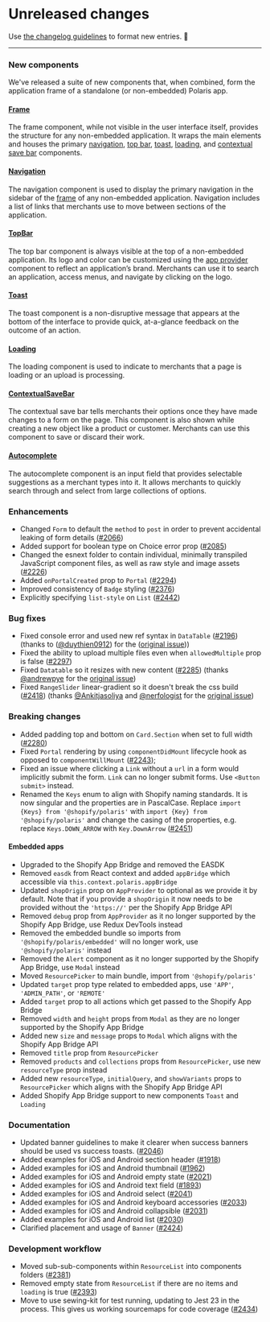 # Unreleased changes

Use [the changelog guidelines](https://git.io/polaris-changelog-guidelines) to format new entries. 💜

---

### New components

We've released a suite of new components that, when combined, form the application frame of a standalone (or non-embedded) Polaris app.

#### [Frame](https://polaris.shopify.com/components/structure/frame)

The frame component, while not visible in the user interface itself, provides the structure for any non-embedded application. It wraps the main elements and houses the primary [navigation](https://polaris.shopify.com/components/navigation/navigation), [top bar](https://polaris.shopify.com/components/structure/topbar), [toast](https://polaris.shopify.com/components/structure/toast), [loading](https://polaris.shopify.com/components/structure/loading), and [contextual save bar](https://polaris.shopify.com/components/structure/contextual-save-bar) components.

#### [Navigation](https://polaris.shopify.com/components/navigation/navigation)

The navigation component is used to display the primary navigation in the sidebar of the [frame](https://polaris.shopify.com/components/structure/frame/components/structure/frame) of any non-embedded application. Navigation includes a list of links that merchants use to move between sections of the application.

#### [TopBar](https://polaris.shopify.com/components/structure/top-bar)

The top bar component is always visible at the top of a non-embedded application. Its logo and color can be customized using the [app provider](/components/structure/app-provider) component to reflect an application’s brand. Merchants can use it to search an application, access menus, and navigate by clicking on the logo.

#### [Toast](https://polaris.shopify.com/components/feedback-indicators/toast)

The toast component is a non-disruptive message that appears at the bottom of the interface to provide quick, at-a-glance feedback on the outcome of an action.

#### [Loading](https://polaris.shopify.com/components/feedback-indicators/loading)

The loading component is used to indicate to merchants that a page is loading or an upload is processing.

#### [ContextualSaveBar](https://polaris.shopify.com/components/forms/contextual-save-bar)

The contextual save bar tells merchants their options once they have made changes to a form on the page. This component is also shown while creating a new object like a product or customer. Merchants can use this component to save or discard their work.

#### [Autocomplete](https://polaris.shopify.com/components/forms/autocomplete)

The autocomplete component is an input field that provides selectable suggestions as a merchant types into it. It allows merchants to quickly search through and select from large collections of options.

### Enhancements

- Changed `Form` to default the `method` to `post` in order to prevent accidental leaking of form details ([#2066](https://github.com/Shopify/polaris-react/pull/2066))
- Added support for boolean type on Choice error prop ([#2085](https://github.com/shopify/polaris-react/pull/2085))
- Changed the esnext folder to contain individual, minimally transpiled JavaScript component files, as well as raw style and image assets ([#2226](https://github.com/Shopify/polaris-react/pull/2226))
- Added `onPortalCreated` prop to `Portal` ([#2294](https://github.com/Shopify/polaris-react/pull/2294))
- Improved consistency of `Badge` styling ([#2376](https://github.com/Shopify/polaris-react/pull/2376))
- Explicitly specifying `list-style` on `List` ([#2442](https://github.com/Shopify/polaris-react/pull/2442))

### Bug fixes

- Fixed console error and used new ref syntax in `DataTable` ([#2196](https://github.com/Shopify/polaris-react/pull/2196)) (thanks to ([@duythien0912](https://github.com/duythien0912)) for the ([original issue](https://github.com/Shopify/polaris/issues/403)))
- Fixed the ability to upload multiple files even when `allowedMultiple` prop is false ([#2297](https://github.com/Shopify/polaris-react/pull/2297))
- Fixed `Datatable` so it resizes with new content ([#2285](https://github.com/Shopify/polaris-react/pull/2285)) (thanks [@andrewpye](https://github.com/andrewpye) for the [original issue](https://github.com/Shopify/polaris/issues/387))
- Fixed `RangeSlider` linear-gradient so it doesn't break the css build ([#2418](https://github.com/Shopify/polaris-react/pull/2418)) (thanks [@Ankitjasoliya](https://github.com/Ankitjasoliya) and [@nerfologist](https://github.com/nerfologist) for the [original issue](https://github.com/Shopify/polaris/issues/441))

### Breaking changes

- Added padding top and bottom on `Card.Section` when set to full width ([#2280](https://github.com/Shopify/polaris-react/pull/2280))
- Fixed `Portal` rendering by using `componentDidMount` lifecycle hook as opposed to `componentWillMount` ([#2243](https://github.com/Shopify/polaris-react/pull/2243));
- Fixed an issue where clicking a `Link` without a `url` in a form would implicitly submit the form. `Link` can no longer submit forms. Use `<Button submit>` instead.
- Renamed the `Keys` enum to align with Shopify naming standards. It is now singular and the properties are in PascalCase. Replace `import {Keys} from '@shopify/polaris'` with `import {Key} from '@shopify/polaris'` and change the casing of the properties, e.g. replace `Keys.DOWN_ARROW` with `Key.DownArrow` ([#2451](https://github.com/Shopify/polaris-react/pull/2451))

#### Embedded apps

- Upgraded to the Shopify App Bridge and removed the EASDK
- Removed `easdk` from React context and added `appBridge` which accessible via `this.context.polaris.appBridge`
- Updated `shopOrigin` prop on `AppProvider` to optional as we provide it by default. Note that if you provide a `shopOrigin` it now needs to be provided without the `'https://'` per the Shopify App Bridge API
- Removed `debug` prop from `AppProvider` as it no longer supported by the Shopify App Bridge, use Redux DevTools instead
- Removed the embedded bundle so imports from `'@shopify/polaris/embedded'` will no longer work, use `'@shopify/polaris'` instead
- Removed the `Alert` component as it no longer supported by the Shopify App Bridge, use `Modal` instead
- Moved `ResourcePicker` to main bundle, import from `'@shopify/polaris'`
- Updated `target` prop type related to embedded apps, use `'APP'`, `'ADMIN_PATH'`, or `'REMOTE'`
- Added `target` prop to all actions which get passed to the Shopify App Bridge
- Removed `width` and `height` props from `Modal` as they are no longer supported by the Shopify App Bridge
- Added new `size` and `message` props to `Modal` which aligns with the Shopify App Bridge API
- Removed `title` prop from `ResourcePicker`
- Removed `products` and `collections` props from `ResourcePicker`, use new `resourceType` prop instead
- Added new `resourceType`, `initialQuery`, and `showVariants` props to `ResourcePicker` which aligns with the Shopify App Bridge API
- Added Shopify App Bridge support to new components `Toast` and `Loading`

### Documentation

- Updated banner guidelines to make it clearer when success banners should be used vs success toasts. ([#2046](https://github.com/Shopify/polaris-react/pull/2046))
- Added examples for iOS and Android section header ([#1918](https://github.com/Shopify/polaris-react/pull/1918))
- Added examples for iOS and Android thumbnail ([#1962](https://github.com/Shopify/polaris-react/pull/1962))
- Added examples for iOS and Android empty state ([#2021](https://github.com/Shopify/polaris-react/pull/2021))
- Added examples for iOS and Android text field ([#1893](https://github.com/Shopify/polaris-react/pull/1893))
- Added examples for iOS and Android select ([#2041](https://github.com/Shopify/polaris-react/pull/2041))
- Added examples for iOS and Android keyboard accessories ([#2033](https://github.com/Shopify/polaris-react/pull/2033))
- Added examples for iOS and Android collapsible ([#2031](https://github.com/Shopify/polaris-react/pull/2031))
- Added examples for iOS and Android list ([#2030](https://github.com/Shopify/polaris-react/pull/2030))
- Clarified placement and usage of `Banner` ([#2424](https://github.com/Shopify/polaris-react/pull/2424))

### Development workflow

- Moved sub-sub-components within `ResourceList` into components folders ([#2381](https://github.com/Shopify/polaris-react/pull/2381))
- Removed empty state from `ResourceList` if there are no items and `loading` is true ([#2393](https://github.com/Shopify/polaris-react/pull/2393))
- Move to use sewing-kit for test running, updating to Jest 23 in the process. This gives us working sourcemaps for code coverage ([#2434](https://github.com/Shopify/polaris-react/pull/2434))
